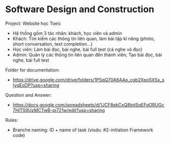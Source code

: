 # Software Design and Construction

 Project: Website học Toeic
- Hệ thống gồm 3 tác nhân: khách, học viên và admin
- Khách: Tìm kiếm các thông tin liên quan, làm bài tập kĩ năng (photo, short conversation, text completion...)
- Học viên: Làm bài đọc, bài nghe, bài full test (cả nghe và đọc)
- Admin: Quản lý các thông tin liên quan đến thành viên; Tạo bài đọc, bài nghe, bài full test


Folder for documentation:
- https://drive.google.com/drive/folders/1PSqQ70A6AAo_cgb2Xpo5XSx_sIyqEoDP?usp=sharing


Question and Answer:
- https://docs.google.com/spreadsheets/d/1JCF8ekCxQ8IptSqEFqORUGc7HlTS9UzMCTwB-pi721w/edit?usp=sharing


Rules:
- Branche naming: ID + name of task
(visdu: #2-initiation Framework code)
